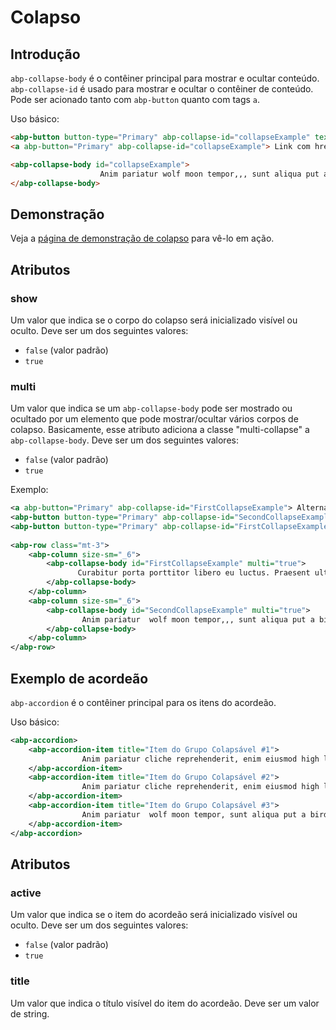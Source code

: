 # Colapso

## Introdução

`abp-collapse-body` é o contêiner principal para mostrar e ocultar conteúdo. `abp-collapse-id` é usado para mostrar e ocultar o contêiner de conteúdo. Pode ser acionado tanto com `abp-button` quanto com tags `a`.

Uso básico:

````html
<abp-button button-type="Primary" abp-collapse-id="collapseExample" text="Botão com data-target" />
<a abp-button="Primary" abp-collapse-id="collapseExample"> Link com href </a>

<abp-collapse-body id="collapseExample">       
                    Anim pariatur wolf moon tempor,,, sunt aliqua put a bird on it squid single-origin coffee nulla assumenda shoreditch et. Nihil anim keffiyeh helvetica, craft beer labore wes anderson cred nesciunt sapiente ea proident. Ad vegan excepteur butcher vice lomo. Leggings occaecat craft beer farm-to-table, raw denim aesthetic synth nesciunt you probably haven't heard of them accusamus labore sustainable VHS.
</abp-collapse-body>
````



## Demonstração

Veja a [página de demonstração de colapso](https://bootstrap-taghelpers.abp.io/Components/Collapse) para vê-lo em ação.

## Atributos

### show

Um valor que indica se o corpo do colapso será inicializado visível ou oculto. Deve ser um dos seguintes valores:

* `false` (valor padrão)
* `true`

### multi

Um valor que indica se um `abp-collapse-body` pode ser mostrado ou ocultado por um elemento que pode mostrar/ocultar vários corpos de colapso. Basicamente, esse atributo adiciona a classe "multi-collapse" a `abp-collapse-body`. Deve ser um dos seguintes valores:

* `false` (valor padrão)
* `true`

Exemplo:

````xml
<a abp-button="Primary" abp-collapse-id="FirstCollapseExample"> Alternar primeiro elemento </a>
<abp-button button-type="Primary" abp-collapse-id="SecondCollapseExample" text="Alternar segundo elemento" />
<abp-button button-type="Primary" abp-collapse-id="FirstCollapseExample SecondCollapseExample" text="Alternar ambos os elementos" />
        
<abp-row class="mt-3">
    <abp-column size-sm="_6">
        <abp-collapse-body id="FirstCollapseExample" multi="true">
               Curabitur porta porttitor libero eu luctus. Praesent ultrices mattis commodo. Integer sodales massa risus, in molestie enim sagittis blandit
        </abp-collapse-body>
    </abp-column>
    <abp-column size-sm="_6">
        <abp-collapse-body id="SecondCollapseExample" multi="true">
                Anim pariatur  wolf moon tempor,,, sunt aliqua put a bird on it squid single-origin coffee nulla assumenda shoreditch et. 
        </abp-collapse-body>
    </abp-column>
</abp-row>
````

## Exemplo de acordeão

`abp-accordion` é o contêiner principal para os itens do acordeão.

Uso básico:

````xml
<abp-accordion>
    <abp-accordion-item title="Item do Grupo Colapsável #1">
                Anim pariatur cliche reprehenderit, enim eiusmod high life accusamus terry rtat skateboard dolor brunch. Food truck quinoa nesciunt laborum eiusmod. Brunch 3 wolf moon tempor, sunt aliqua put a bird on it squid single-origin coffee nulla assumenda shoreditch et. Nihil anim keffiyeh helvetica, craft beer labore wes anderson cred nesciunt sapiente ea proident. Ad vegan excepteur butcher vice lomo. Leggings occaecat craft beer farm-to-table, raw denim aesthetic synth nesciunt you probably haven't heard of them accusamus labore sustainable VHS.
    </abp-accordion-item>
    <abp-accordion-item title="Item do Grupo Colapsável #2">
                Anim pariatur cliche reprehenderit, enim eiusmod high life accusamus terry richardson ad squid. 3 wolf moon officia aute, non cupidatat skateboard dolor brunch. Food truck quinoa nesciunt laborum eiusmod. Brunch 3 wolf moon tempor, sunt aliqua put a bird on it squid single-origin coffee nulla assumenda shoreditch et. Nihil anim keffiyeh helvetica, craft beer labore wes anderson cred nesciunt sapiente ea proident. Ad vegan excepteur butcher vice lomo. Leggings occaecat craft beer farm-to-table, raw denim aesthetic synth nesciunt you probably haven't heard of them accusamus labore sustainable VHS.
    </abp-accordion-item>
    <abp-accordion-item title="Item do Grupo Colapsável #3">
                Anim pariatur  wolf moon tempor, sunt aliqua put a bird on it squid single-origin coffee nulla assumenda shoreditch et. Nihil anim keffiyeh helvetica, craft beer labore wes anderson cred nesciunt sapiente ea proident. Ad vegan excepteur butcher vice lomo. Leggings occaecat craft beer farm-to-table, raw denim aesthetic synth nesciunt you probably haven't heard of them accusamus labore sustainable VHS.
    </abp-accordion-item>
</abp-accordion>
````

## Atributos

### active

Um valor que indica se o item do acordeão será inicializado visível ou oculto. Deve ser um dos seguintes valores:

* `false` (valor padrão)
* `true`

### title

Um valor que indica o título visível do item do acordeão. Deve ser um valor de string.